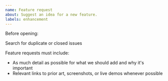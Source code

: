 ```yaml
---
name: Feature request
about: Suggest an idea for a new feature.
labels: enhancement
---
```


Before opening:

Search for duplicate or closed issues

Feature requests must include:

- As much detail as possible for what we should add and why it's important
- Relevant links to prior art, screenshots, or live demos whenever possible
